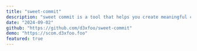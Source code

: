 ```yaml
---
title: "sweet-commit"
description: "sweet commit is a tool that helps you create meaningful commit messages, following the Conventional Commits specification, by providing an interactive prompt to guide you through the process."
date: "2024-09-02"
github: "https://github.com/d3xfoo/sweet-commit"
demo: "https://scom.d3xfoo.foo"
featured: true
---
```


